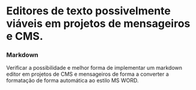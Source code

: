# Editores de texto possivelmente viáveis em projetos de mensageiros e CMS.

### Markdown
Verificar a possibilidade e melhor forma de implementar um markdown editor em projetos de CMS e mensageiros de forma a converter a formatação de forma automática ao estilo MS WORD.